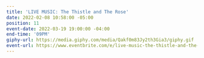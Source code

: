 ```yaml
---
title: 'LIVE MUSIC: The Thistle and The Rose'
date: 2022-02-08 10:58:00 -05:00
position: 11
event-date: 2022-03-19 19:00:00 -04:00
end-time: '09PM'
giphy-url: https://media.giphy.com/media/Qakf0m83Jy2th3Gia3/giphy.gif
event-url: https://www.eventbrite.com/e/live-music-the-thistle-and-the-rose-tickets-265166840157
---
```


